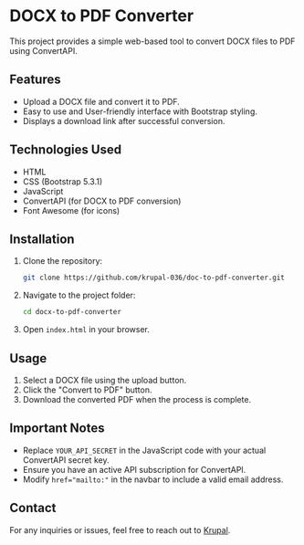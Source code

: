# DOCX to PDF Converter

This project provides a simple web-based tool to convert DOCX files to PDF using ConvertAPI.

## Features
- Upload a DOCX file and convert it to PDF.
- Easy to use and User-friendly interface with Bootstrap styling.
- Displays a download link after successful conversion.

## Technologies Used
- HTML
- CSS (Bootstrap 5.3.1)
- JavaScript
- ConvertAPI (for DOCX to PDF conversion)
- Font Awesome (for icons)

## Installation
1. Clone the repository:
   ```sh
   git clone https://github.com/krupal-036/doc-to-pdf-converter.git
   ```
2. Navigate to the project folder:
   ```sh
   cd docx-to-pdf-converter
   ```
3. Open `index.html` in your browser.

## Usage
1. Select a DOCX file using the upload button.
2. Click the "Convert to PDF" button.
3. Download the converted PDF when the process is complete.

## Important Notes
- Replace `YOUR_API_SECRET` in the JavaScript code with your actual ConvertAPI secret key.
- Ensure you have an active API subscription for ConvertAPI.
- Modify `href="mailto:"` in the navbar to include a valid email address.

## Contact
For any inquiries or issues, feel free to reach out to [Krupal](mailto:krupalfataniya007@gmail.com).

